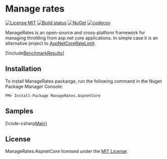 
Manage rates
============

[![License MIT](https://img.shields.io/badge/license-MIT-blue.svg)](LICENSE)
[![Build status](https://ci.appveyor.com/api/projects/status/s9rlmu3a06duyshc/branch/master?svg=true)](https://ci.appveyor.com/project/msgritsenko/managerates/branch/master)
[![NuGet](https://img.shields.io/nuget/v/ManageRates.AspnetCore.svg)](https://www.nuget.org/packages/ManageRates.AspnetCore/) 
[![codecov](https://codecov.io/gh/msgritsenko/ManageRates/branch/master/graph/badge.svg)](https://codecov.io/gh/msgritsenko/ManageRates)


ManageRates is an open-source and cross-platform framework for managing throttling from asp.net core applications. In simple case it is an alternative project to [AspNetCoreRateLimit](https://github.com/stefanprodan/AspNetCoreRateLimit). 

[!include[BenchmarkResults](../src/Tests/BenchmarkTest/BenchmarkDotNet.Artifacts/results/Benchmark.Test.SingleVsFirst-report-github.md)]

## Installation

To install ManageRates packange, run the following command in the Nuget Package Manager Console:

```
PM> Install-Package ManageRates.AspnetCore
```

## Samples

[!code-csharp[Main](../../samples/WebApi/Startup.cs?range=22-30&highlight=8)]

## License

ManageRates.AspnetCore licensed under the [MIT License](https://raw.githubusercontent.com/msgritsenko/ManageRates/master/LICENSE).


